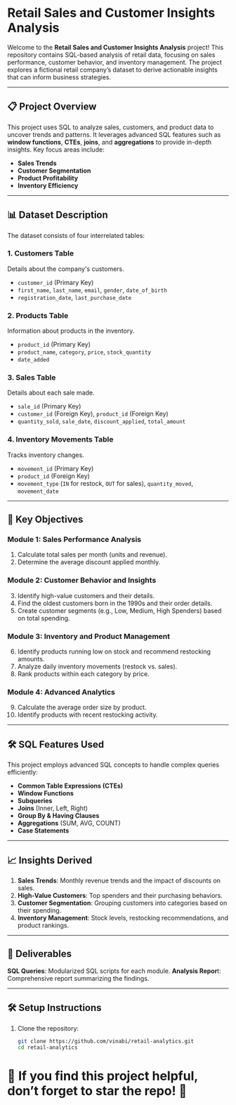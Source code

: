 # Retail Sales and Customer Insights Analysis

Welcome to the **Retail Sales and Customer Insights Analysis** project! This repository contains SQL-based analysis of retail data, focusing on sales performance, customer behavior, and inventory management. The project explores a fictional retail company’s dataset to derive actionable insights that can inform business strategies.

---

## 📋 Project Overview

This project uses SQL to analyze sales, customers, and product data to uncover trends and patterns. It leverages advanced SQL features such as **window functions**, **CTEs**, **joins**, and **aggregations** to provide in-depth insights. Key focus areas include:

- **Sales Trends**  
- **Customer Segmentation**  
- **Product Profitability**  
- **Inventory Efficiency**

---

## 📊 Dataset Description

The dataset consists of four interrelated tables:

### 1. **Customers Table**
Details about the company's customers.
- `customer_id` (Primary Key)  
- `first_name`, `last_name`, `email`, `gender`, `date_of_birth`  
- `registration_date`, `last_purchase_date`

### 2. **Products Table**
Information about products in the inventory.
- `product_id` (Primary Key)  
- `product_name`, `category`, `price`, `stock_quantity`  
- `date_added`

### 3. **Sales Table**
Details about each sale made.
- `sale_id` (Primary Key)  
- `customer_id` (Foreign Key), `product_id` (Foreign Key)  
- `quantity_sold`, `sale_date`, `discount_applied`, `total_amount`

### 4. **Inventory Movements Table**
Tracks inventory changes.
- `movement_id` (Primary Key)  
- `product_id` (Foreign Key)  
- `movement_type` (`IN` for restock, `OUT` for sales), `quantity_moved`, `movement_date`

---

## 🎯 Key Objectives

### **Module 1: Sales Performance Analysis**
1. Calculate total sales per month (units and revenue).  
2. Determine the average discount applied monthly.  

### **Module 2: Customer Behavior and Insights**
3. Identify high-value customers and their details.  
4. Find the oldest customers born in the 1990s and their order details.  
5. Create customer segments (e.g., Low, Medium, High Spenders) based on total spending.

### **Module 3: Inventory and Product Management**
6. Identify products running low on stock and recommend restocking amounts.  
7. Analyze daily inventory movements (restock vs. sales).  
8. Rank products within each category by price.  

### **Module 4: Advanced Analytics**
9. Calculate the average order size by product.  
10. Identify products with recent restocking activity.

---

## 🛠️ SQL Features Used

This project employs advanced SQL concepts to handle complex queries efficiently:
- **Common Table Expressions (CTEs)**  
- **Window Functions**  
- **Subqueries**  
- **Joins** (Inner, Left, Right)  
- **Group By & Having Clauses**  
- **Aggregations** (SUM, AVG, COUNT)  
- **Case Statements**

---

## 📈 Insights Derived

1. **Sales Trends**: Monthly revenue trends and the impact of discounts on sales.  
2. **High-Value Customers**: Top spenders and their purchasing behaviors.  
3. **Customer Segmentation**: Grouping customers into categories based on their spending.  
4. **Inventory Management**: Stock levels, restocking recommendations, and product rankings.

---

## 📜 Deliverables
**SQL Queries**: Modularized SQL scripts for each module.
**Analysis Repor**t: Comprehensive report summarizing the findings.

---

## 🛠️ Setup Instructions

1. Clone the repository:  
   ```bash
   git clone https://github.com/vinabi/retail-analytics.git
   cd retail-analytics

# 🌟 If you find this project helpful, don’t forget to star the repo! 🌟
